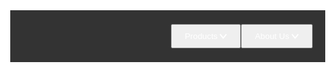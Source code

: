 <!DOCTYPE html>
<html lang="en">
<head>
    <meta charset="UTF-8">
    <meta name="viewport" content="width=device-width, initial-scale=1.0">
    <title>CodeWarrior LLC</title>
    <style>
        body, html {
            height: 100%;
            margin: 0;
            font-family: Arial, sans-serif;
            background: url('https://github.com/CodeWarriorLLC/CodeWarriorLLC/assets/170987014/1dd43a63-da32-4ed0-a122-9680cc7ef417') no-repeat center center fixed;
            background-size: cover;
            color: #fff;
        }
        .header-2024 {
            background: rgba(0, 0, 0, 0.8);
            padding: 10px 0;
        }
        .header-wrap {
            display: flex;
            justify-content: space-between;
            align-items: center;
            max-width: 1200px;
            margin: 0 auto;
            padding: 0 20px;
        }
        .logo svg {
            width: 100px;
            height: auto;
        }
        nav {
            display: flex;
            align-items: center;
        }
        .nmcnav_wrap {
            display: flex;
            align-items: center;
        }
        .nmcnav_primary {
            list-style: none;
            display: flex;
            margin: 0;
            padding: 0;
        }
        .nmcnav_li {
            position: relative;
        }
        .nmcnav_clickable {
            color: #fff;
            text-decoration: none;
            padding: 10px 20px;
            display: block;
        }
        .nmcnav_btn {
            background: #44C7F3;
            border-radius: 5px;
        }
        .nmcnav_dropdown {
            display: none;
            position: absolute;
            background: rgba(0, 0, 0, 0.9);
            top: 100%;
            left: 0;
            min-width: 200px;
            box-shadow: 0 2px 10px rgba(0, 0, 0, 0.5);
        }
        .nmcnav_dropdown ul {
            list-style: none;
            margin: 0;
            padding: 10px 0;
        }
        .nmcnav_dropdown a {
            color: #fff;
            padding: 10px 20px;
            display: block;
            text-decoration: none;
        }
        .nmcnav_li:hover .nmcnav_dropdown {
            display: block;
        }
    </style>
</head>
<body>
    <header class="header-2024">
        <div class="header-wrap">
            <div class="logo">
                <a href="/" rel="home" title="homepage" aria-label="homepage">
                    <svg xmlns="http://www.w3.org/2000/svg" width="244" height="153" viewBox="0 0 244 153" fill="none">
                        <!-- Your logo SVG content -->
                    </svg>
                </a>
            </div>
            <nav class="nmcnav_wrap" id="nmcnav_wrap" aria-label="Site Navigation">
                <ul class="nmcnav_primary nmcnav_ul" aria-label="Primary Navigation">
                    <li class="nmcnav_li">
                        <button class="nmcnav_clickable nmcnav_button" aria-controls="nmcnav_dropdown-products" aria-expanded="false" id="nmcnav_button-products">
                            <span class="nmcnav_text">Products</span>
                            <svg xmlns="http://www.w3.org/2000/svg" width="12" height="9" viewBox="0 0 12 9" fill="none">
                                <path fill-rule="evenodd" clip-rule="evenodd" d="M0 2.07822L1.53644 0.797852L5.76822 5.87599L10 0.797852L11.5364 2.07822L5.76822 9.00009L0 2.07822Z" fill="currentColor"></path>
                            </svg>
                        </button>
                        <div id="nmcnav_dropdown-products" class="nmcnav_dropdown -dropdown -standard" aria-labelledby="nmcnav_button-products" role="region">
                            <ul>
                                <li><a href="custom-programming.html">Custom Programming</a></li>
                                <li><a href="software-development.html">Software Development</a></li>
                                <li><a href="microsoft-office.html">Microsoft Office Expert</a></li>
                                <li><a href="financial-analysis.html">Financial Analysis</a></li>
                                <li><a href="arcgis.html">ArcGIS</a></li>
                                <li><a href="geospatial-databases.html">Geospatial Databases</a></li>
                                <li><a href="api-integration.html">API Integration</a></li>
                                <li><a href="system-integration.html">System Integration</a></li>
                                <li><a href="data-analytics.html">Data Analytics & Visualization</a></li>
                                <li><a href="business-intelligence.html">Business Intelligence</a></li>
                                <li><a href="web-development.html">Web Development</a></li>
                                <li><a href="technical-solutions.html">Technical Solutions</a></li>
                                <li><a href="software-training.html">Software Training</a></li>
                                <li><a href="versatile-industries.html">Versatile Across Industries</a></li>
                            </ul>
                        </div>
                    </li>
                    <li class="nmcnav_li">
                        <button class="nmcnav_clickable nmcnav_button" aria-controls="nmcnav_dropdown-about" aria-expanded="false" id="nmcnav_button-about">
                            <span class="nmcnav_text">About Us</span>
                            <svg xmlns="http://www.w3.org/2000/svg" width="12" height="9" viewBox="0 0 12 9" fill="none">
                                <path fill-rule="evenodd" clip-rule="evenodd" d="M0 2.07822L1.53644 0.797852L5.76822 5.87599L10 0.797852L11.5364 2.07822L5.76822 9.00009L0 2.07822Z" fill="currentColor"></path>
                            </svg>
                        </button>
                        <div id="nmcnav_dropdown-about" class="nmcnav_dropdown -dropdown -standard" aria-labelledby="nmcnav_button-about" role="region">
                            <ul>
                                <li><a href="our-story.html">Our Story</a></li>
                                <li><a href="our-team.html">Our Team</a></li>
                                <li><a href="our-board.html">Our Board</a></li>
                                <li><a href="careers.html">Careers</a></li>
                                <li><a href="contact-us.html">Contact Us</a></li>
                            </ul>
                        </div>
                    </li>
                </ul>
            </nav>
        </div>
    </header>
</body>
</html>
